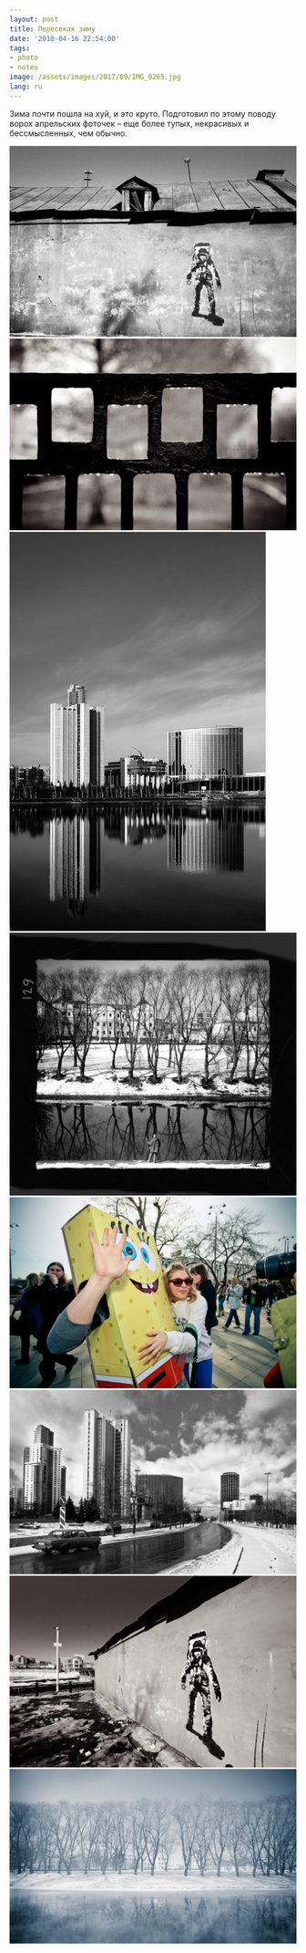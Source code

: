 ```yaml
---
layout: post
title: Пересекая зиму
date: '2010-04-16 22:54:00'
tags:
- photo
- notes
image: /assets/images/2017/09/IMG_0265.jpg
lang: ru
---
```


Зима почти пошла на хуй, и это круто. Подготовил по этому поводу ворох апрельских фоточек – еще более тупых, некрасивых и бессмысленных, чем обычно.

![The man who fights the time, Дмитрий Афонин, 2010](/assets/images/2017/09/IMG_0265.jpg)
![Catcher in the rain, Дмитрий Афонин, 2010](/assets/images/2017/09/IMG_2459.jpg)
![Downtown, Дмитрий Афонин, 2010](/assets/images/2017/09/IMG_2595.jpg)
![Trying to catch the roots, Дмитрий Афонин, 2010](/assets/images/2017/09/IMG_02571.jpg)
![Bubblesday, Дмитрий Афонин, 2010](/assets/images/2017/09/IMG_1238.jpg)
![Downtown, Дмитрий Афонин, 2010](/assets/images/2017/09/IMG_9863.jpg)
![](/assets/images/2017/09/IMG_0264-2.jpg)
![](/assets/images/2017/09/IMG_7783.jpg)
